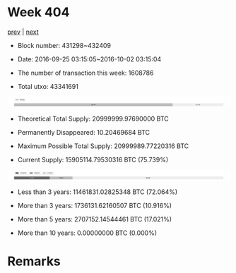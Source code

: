 # Week 404

[prev](week0403.md) | [next](week0405.md)

- Block number: 431298~432409

- Date: 2016-09-25 03:15:05~2016-10-02 03:15:04

- The number of transaction this week: 1608786

- Total utxo: 43341691

![](../images/mined_week0404.png)

- Theoretical Total Supply: 20999999.97690000 BTC

- Permanently Disappeared: 10.20469684 BTC

- Maximum Possible Total Supply: 20999989.77220316 BTC

- Current Supply: 15905114.79530316 BTC (75.739%)

![](../images/year_week0404.png)


- Less than 3 years: 11461831.02825348 BTC (72.064%)

- More than 3 years: 1736131.62160507 BTC (10.916%)

- More than 5 years: 2707152.14544461 BTC (17.021%)

- More than 10 years: 0.00000000 BTC (0.000%)

# Remarks

